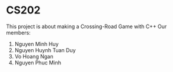 # CS202

This project is about making a Crossing-Road Game with C++
Our members:
1. Nguyen Minh Huy
2. Nguyen Huynh Tuan Duy
3. Vo Hoang Ngan
4. Nguyen Phuc Minh
